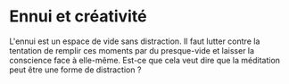 # Ennui et créativité

L'ennui est un espace de vide sans distraction. Il faut lutter contre la tentation de remplir ces moments par du presque-vide et laisser la conscience face à elle-même. Est-ce que cela veut dire que la méditation peut être une forme de distraction ?